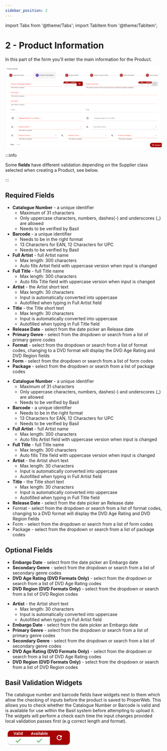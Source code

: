 ```yaml
---
sidebar_position: 2
---
```


import Tabs from '@theme/Tabs';
import TabItem from '@theme/TabItem';

# 2 - Product Information
In this part of the form you'll enter the main information for the Product.

![Product Editor Product Information](../../../static/img/pages/products/editor/pw_product_editor_product_information.png)

:::info

Some **fields** have different validation depending on the Supplier class selected when creating a Product, see below.

:::

## Required Fields

<Tabs groupId="supplier-class">
  <TabItem value="standard" label="Standard">
    <ul>
        <li><strong>Catalogue Number</strong> - a unique identifier
			<ul>
				<li>Maximum of 31 characters</li>
				<li>Only uppercase characters, numbers, dashes(-) and underscores (_) are allowed</li>
				<li>Needs to be verified by Basil</li>
			</ul>
		</li>
        <li><strong>Barcode</strong> - a unique identifier
			<ul>
				<li>Needs to be in the right format</li>
				<li>13 Characters for EAN, 12 Characters for UPC</li>
				<li>Needs to be verified by Basil</li>
			</ul>
		</li>
        <li><strong>Full Artist</strong> - full Artist name
			<ul>
				<li>Max length: 300 characters</li>
				<li>Auto fills Artist field with uppercase version when input is changed</li>
			</ul>
		</li>
        <li><strong>Full Title</strong> - full Title name
			<ul>
				<li>Max length: 300 characters</li>
				<li>Auto fills Title field with uppercase version when input is changed</li>
			</ul>
		</li>
		<li><strong>Artist</strong> - the Artist short text
            <ul>
                <li>Max length: 30 characters</li>
                <li>Input is automatically converted into uppercase</li>
                <li>Autofilled when typing in Full Artist field</li>
            </ul>
        </li>
		<li><strong>Title</strong> - the Title short text
			<ul>
                <li>Max length: 30 characters</li>
                <li>Input is automatically converted into uppercase</li>
                <li>Autofilled when typing in Full Title field</li>
            </ul>
		</li>
        <li><strong>Release Date</strong> - select from the date picker an Release date</li>
        <li><strong>Primary Genre</strong> - select from the dropdown or search from a list of primary genre codes</li>
        <li><strong>Format</strong> - select from the dropdown or search from a list of format codes, changing to a DVD format will display the DVD Age Rating and DVD Region fields</li>
        <li><strong>Form</strong> - select from the dropdown or search from a list of form codes</li>
        <li><strong>Package</strong> - select from the dropdown or search from a list of package codes</li>
    </ul>
  </TabItem>
  <TabItem value="third-party" label="Third Party">
    <ul>
        <li><strong>Catalogue Number</strong> - a unique identifier
			<ul>
				<li>Maximum of 31 characters</li>
				<li>Only uppercase characters, numbers, dashes(-) and underscores (_) are allowed</li>
				<li>Needs to be verified by Basil</li>
			</ul>
		</li>
        <li><strong>Barcode</strong> - a unique identifier
			<ul>
				<li>Needs to be in the right format</li>
				<li>13 Characters for EAN, 12 Characters for UPC</li>
				<li>Needs to be verified by Basil</li>
			</ul>
		</li>
        <li><strong>Full Artist</strong> - full Artist name
			<ul>
				<li>Max length: 300 characters</li>
				<li>Auto fills Artist field with uppercase version when input is changed</li>
			</ul>
		</li>
        <li><strong>Full Title</strong> - full Title name
			<ul>
				<li>Max length: 300 characters</li>
				<li>Auto fills Title field with uppercase version when input is changed</li>
			</ul>
		</li>
		<li><strong>Artist</strong> - the Artist short text
            <ul>
                <li>Max length: 30 characters</li>
                <li>Input is automatically converted into uppercase</li>
                <li>Autofilled when typing in Full Artist field</li>
            </ul>
        </li>
		<li><strong>Title</strong> - the Title short text
			<ul>
                <li>Max length: 30 characters</li>
                <li>Input is automatically converted into uppercase</li>
                <li>Autofilled when typing in Full Title field</li>
            </ul>
		</li>
        <li><strong>Release Date</strong> - select from the date picker an Release date</li>
        <li>Format - select from the dropdown or search from a list of format codes, changing to a DVD format will display the DVD Age Rating and DVD Region fields</li>
        <li>Form - select from the dropdown or search from a list of form codes</li>
        <li>Package - select from the dropdown or search from a list of package codes</li>
    </ul>
  </TabItem>
</Tabs>

## Optional Fields

<Tabs groupId="supplier-class">
  <TabItem value="standard" label="Standard">
    <ul>
        <li><strong>Embargo Date</strong> - select from the date picker an Embargo date</li>
        <li><strong>Secondary Genre</strong> - select from the dropdown or search from a list of secondary genre codes</li>
        <li><strong>DVD Age Rating (DVD Formats Only)</strong> - select from the dropdown or search from a list of DVD Age Rating codes</li>
        <li><strong>DVD Region (DVD Formats Only)</strong> - select from the dropdown or search from a list of DVD Region codes</li>
    </ul>
  </TabItem>
  <TabItem value="third-party" label="Third Party">
    <ul>
        <li><strong>Artist</strong> - the Artist short text
            <ul>
                <li>Max length: 30 characters</li>
                <li>Input is automatically converted into uppercase</li>
                <li>Autofilled when typing in Full Artist field</li>
            </ul>
        </li>
        <li><strong>Embargo Date</strong> - select from the date picker an Embargo date</li>
        <li><strong>Primary Genre</strong> - select from the dropdown or search from a list of primary genre codes</li>
        <li><strong>Secondary Genre</strong> - select from the dropdown or search from a list of secondary genre codes</li>
        <li><strong>DVD Age Rating (DVD Formats Only)</strong> - select from the dropdown or search from a list of DVD Age Rating codes</li>
        <li><strong>DVD Region (DVD Formats Only)</strong> - select from the dropdown or search from a list of DVD Region codes</li>
    </ul>
  </TabItem>
</Tabs>

## Basil Validation Widgets
The catalogue number and barcode fields have widgets next to them which allow the checking of inputs before the product is saved to ProperWeb. This allows you to check whether the Catalogue Number or Barcode is valid and is available for use within the Basil system before attempting to upload it. The widgets will perform a check each time the input changes provided local validation passes first (e.g correct length and format).

![Product Editor Basil Validate Field](../../../static/img/pages/products/editor/pw_product_editor_basil_validate_field.png)
